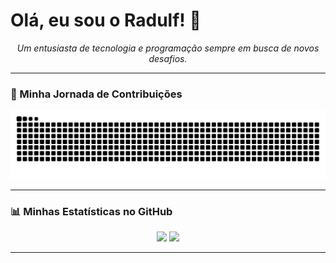 # Olá, eu sou o Radulf! 👋

<p align="center">
  <em>Um entusiasta de tecnologia e programação sempre em busca de novos desafios.</em>
</p>

---

### 🐍 Minha Jornada de Contribuições

<div align="center">
  <picture>
    <source 
      media="(prefers-color-scheme: dark)" 
      srcset="https://raw.githubusercontent.com/Radulf147/Radulf147/gh-pages/github-contribution-grid-snake-dark.svg"
    />
    <source 
      media="(prefers-color-scheme: light)" 
      srcset="https://raw.githubusercontent.com/Radulf147/Radulf147/gh-pages/github-contribution-grid-snake.svg"
    />
    <img 
      alt="github contribution grid snake animation" 
      src="https://raw.githubusercontent.com/Radulf147/Radulf147/gh-pages/github-contribution-grid-snake.svg"
    />
  </picture>
</div>

---

### 📊 Minhas Estatísticas no GitHub

<p align="center">
  <img height="180em" src="https://github-readme-stats.vercel.app/api?username=Radulf147&show_icons=true&theme=dracula&include_all_commits=true&count_private=true"/>
  <img height="180em" src="https://github-readme-stats.vercel.app/api/top-langs/?username=Radulf147&layout=compact&langs_count=7&theme=dracula"/>
</p>

---
